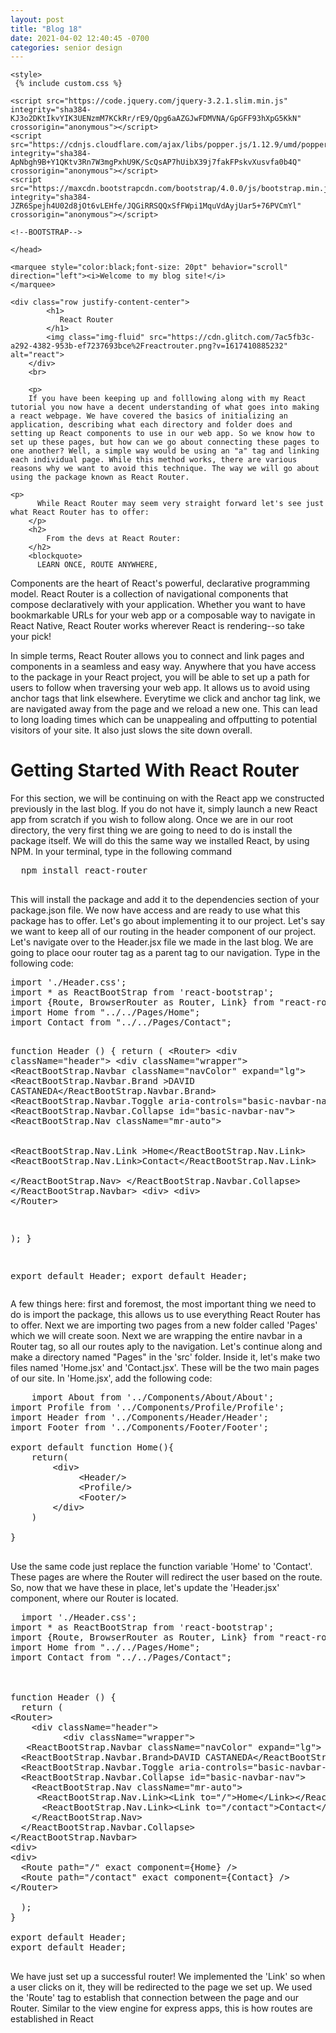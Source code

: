 ```yaml
---
layout: post
title: "Blog 18"
date: 2021-04-02 12:40:45 -0700
categories: senior design
---
```

<html>


<head>

    <style>
     {% include custom.css %} 
</style>
 <!--BOOTSTRAP-->
    <link rel="stylesheet" href="https://stackpath.bootstrapcdn.com/bootstrap/4.3.1/css/bootstrap.min.css" integrity="sha384-ggOyR0iXCbMQv3Xipma34MD+dH/1fQ784/j6cY/iJTQUOhcWr7x9JvoRxT2MZw1T" crossorigin="anonymous" />

    <script src="https://code.jquery.com/jquery-3.2.1.slim.min.js" integrity="sha384-KJ3o2DKtIkvYIK3UENzmM7KCkRr/rE9/Qpg6aAZGJwFDMVNA/GpGFF93hXpG5KkN" crossorigin="anonymous"></script>
    <script src="https://cdnjs.cloudflare.com/ajax/libs/popper.js/1.12.9/umd/popper.min.js" integrity="sha384-ApNbgh9B+Y1QKtv3Rn7W3mgPxhU9K/ScQsAP7hUibX39j7fakFPskvXusvfa0b4Q" crossorigin="anonymous"></script>
    <script src="https://maxcdn.bootstrapcdn.com/bootstrap/4.0.0/js/bootstrap.min.js" integrity="sha384-JZR6Spejh4U02d8jOt6vLEHfe/JQGiRRSQQxSfFWpi1MquVdAyjUar5+76PVCmYl" crossorigin="anonymous"></script>

    <!--BOOTSTRAP-->
<title>Blog 18</title>

    
    </head>

<body>
  
    <marquee style="color:black;font-size: 20pt" behavior="scroll" direction="left"><i>Welcome to my blog site!</i>
    </marquee>

    <div class="row justify-content-center">
            <h1>
               React Router
            </h1>
            <img class="img-fluid" src="https://cdn.glitch.com/7ac5fb3c-a292-4382-953b-ef7237693bce%2Freactrouter.png?v=1617410885232" alt="react">
        </div>
        <br>

        <p>
        If you have been keeping up and folllowing along with my React tutorial you now have a decent understanding of what goes into making a react webpage. We have covered the basics of initializing an application, describing what each directory and folder does and setting up React components to use in our web app. So we know how to set up these pages, but how can we go about connecting these pages to one another? Well, a simple way would be using an "a" tag and linking each individual page. While this method works, there are various reasons why we want to avoid this technique. The way we will go about using the package known as React Router.
  </p>

  
    <p>
          While React Router may seem very straight forward let's see just what React Router has to offer:     
        </p>
        <h2>
            From the devs at React Router: 
        </h2>
        <blockquote>
          LEARN ONCE, ROUTE ANYWHERE,
Components are the heart of React's powerful, declarative programming model. React Router is a collection of navigational components that compose declaratively with your application. Whether you want to have bookmarkable URLs for your web app or a composable way to navigate in React Native, React Router works wherever React is rendering--so take your pick!
  </blockquote>
      
  <p>
    In simple terms, React Router allows you to connect and link pages and components in a seamless and easy way. Anywhere that you have access to the package in your React project, you will be able to set up a path for users to follow when traversing your web app. It allows us to avoid using anchor tags that link elsewhere. Everytime we click and anchor tag link, we are navigated away from the page and we reload a new one. This can lead to long loading times which can be unappealing and offputting to potential visitors of your site. It also just slows the site down overall. 
  </p>
  
  <h1>
    Getting Started With React Router
  </h1>
      
  
  <p>
  For this section, we will be continuing on with the React app we constructed previously in the last blog. If you do not have it, simply launch a new React app from scratch if you wish to follow along. Once we are in our root directory, the very first thing we are going to need to do is install the package itself. We will do this the same way we installed React, by using NPM. In your terminal, type in the following command
  <pre>
  npm install react-router
  </pre>
       
  <p>
This will install the package and add it to the dependencies section of your package.json file. We now have access and are ready to use what this package has to offer. Let's go about implementing it to our project. Let's say we want to keep all of our routing in the header component of our project. Let's navigate over to the Header.jsx file we made in the last blog. We are going to place oour router tag as a parent tag to our navigation. Type in the following code:</p>
  <pre>
import './Header.css';
import * as ReactBootStrap from 'react-bootstrap';
import {Route, BrowserRouter as Router, Link} from "react-router-dom"; 
import Home from "../../Pages/Home";
import Contact from "../../Pages/Contact";



function Header () &#123;
  return (
&lt;Router&gt;
    &lt;div className=&quot;header&quot;&gt;
          &lt;div className=&quot;wrapper&quot;&gt;
   &lt;ReactBootStrap.Navbar className=&quot;navColor&quot; expand=&quot;lg&quot;&gt;
  &lt;ReactBootStrap.Navbar.Brand &gt;DAVID CASTANEDA&lt;/ReactBootStrap.Navbar.Brand&gt; 
  &lt;ReactBootStrap.Navbar.Toggle aria-controls=&quot;basic-navbar-nav&quot; /&gt; 
  &lt;ReactBootStrap.Navbar.Collapse id=&quot;basic-navbar-nav&quot;&gt; 
    &lt;ReactBootStrap.Nav className=&quot;mr-auto&quot;&gt;<br></br>
     &lt;ReactBootStrap.Nav.Link &gt;Home&lt;/ReactBootStrap.Nav.Link&gt; 
      &lt;ReactBootStrap.Nav.Link&gt;Contact&lt;/ReactBootStrap.Nav.Link&gt;  
    &lt;/ReactBootStrap.Nav&gt; 
  &lt;/ReactBootStrap.Navbar.Collapse&gt; 
&lt;/ReactBootStrap.Navbar&gt; 
&lt;div&gt; 
&lt;div&gt; 
&lt;/Router&gt; 

  ); 
&#125; 

export default Header;
export default Header;
  </pre>
  
  <p>
A few things here: first and foremost, the most important thing we need to do is import the package, this allows us to use everything React Router has to offer. Next we are importing two pages from a new folder called 'Pages' which we will create soon. Next we are wrapping the entire navbar in a Router tag, so all our routes aply to the navigation. Let's continue along and make a directory named "Pages" in the 'src' folder. Inside it, let's make two files named 'Home.jsx' and 'Contact.jsx'. These will be the two main pages of our site. In 'Home.jsx', add the following code:
  </p>
  
  <pre>
    import About from '../Components/About/About';
import Profile from '../Components/Profile/Profile';
import Header from '../Components/Header/Header';
import Footer from '../Components/Footer/Footer';

export default function Home()&#123;
    return(
        &lt;div&gt;
             &lt;Header/&gt;
             &lt;Profile/&gt;
             &lt;Footer/&gt;
        &lt;/div&gt;
    )

&#125;
  </pre>
<p>
  Use the same code just replace the function variable 'Home' to 'Contact'. These pages are where the Router will redirect the user based on the route. So, now that we have these in place, let's update the 'Header.jsx' component, where our Router is located.
</p>

<pre>
  import './Header.css';
import * as ReactBootStrap from 'react-bootstrap';
import {Route, BrowserRouter as Router, Link} from "react-router-dom"; 
import Home from "../../Pages/Home";
import Contact from "../../Pages/Contact";



function Header () &#123;
  return (
&lt;Router&gt;
    &lt;div className=&quot;header&quot;&gt;
          &lt;div className=&quot;wrapper&quot;&gt;
   &lt;ReactBootStrap.Navbar className=&quot;navColor&quot; expand=&quot;lg&quot;&gt;
  &lt;ReactBootStrap.Navbar.Brand&gt;DAVID CASTANEDA&lt;/ReactBootStrap.Navbar.Brand&gt;
  &lt;ReactBootStrap.Navbar.Toggle aria-controls=&quot;basic-navbar-nav&quot; /&gt;
  &lt;ReactBootStrap.Navbar.Collapse id=&quot;basic-navbar-nav&quot;&gt;
    &lt;ReactBootStrap.Nav className=&quot;mr-auto&quot;&gt;
     &lt;ReactBootStrap.Nav.Link&gt;&lt;Link to=&quot;/&quot;&gt;Home&lt;/Link&gt;&lt;/ReactBootStrap.Nav.Link&gt;
      &lt;ReactBootStrap.Nav.Link&gt;&lt;Link to=&quot;/contact&quot;&gt;Contact&lt;/Link&gt;&lt;/ReactBootStrap.Nav.Link&gt; 
    &lt;/ReactBootStrap.Nav&gt;
  &lt;/ReactBootStrap.Navbar.Collapse&gt;
&lt;/ReactBootStrap.Navbar&gt;
&lt;div&gt;
&lt;div&gt;
  &lt;Route path=&quot;/&quot; exact component={Home} /&gt;
  &lt;Route path=&quot;/contact&quot; exact component={Contact} /&gt;
&lt;/Router&gt;

  );
&#125;

export default Header;
export default Header;
  </pre>
  

  <p>
We have just set up a successful router! We implemented the 'Link' so when a user clicks on it, they will be redirected to the page we set up. We used the 'Route' tag to establish that connection between the page and our Router. Similar to the view engine for express apps, this is how routes are established in React
  </p>
  

 </body>
</html>

